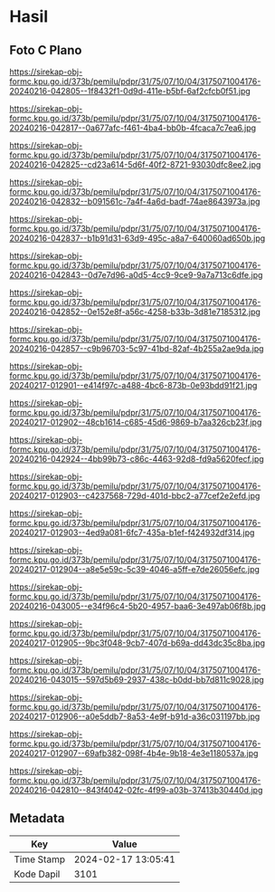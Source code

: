# Hasil

## Foto C Plano

https://sirekap-obj-formc.kpu.go.id/373b/pemilu/pdpr/31/75/07/10/04/3175071004176-20240216-042805--1f8432f1-0d9d-411e-b5bf-6af2cfcb0f51.jpg

https://sirekap-obj-formc.kpu.go.id/373b/pemilu/pdpr/31/75/07/10/04/3175071004176-20240216-042817--0a677afc-f461-4ba4-bb0b-4fcaca7c7ea6.jpg

https://sirekap-obj-formc.kpu.go.id/373b/pemilu/pdpr/31/75/07/10/04/3175071004176-20240216-042825--cd23a614-5d6f-40f2-8721-93030dfc8ee2.jpg

https://sirekap-obj-formc.kpu.go.id/373b/pemilu/pdpr/31/75/07/10/04/3175071004176-20240216-042832--b091561c-7a4f-4a6d-badf-74ae8643973a.jpg

https://sirekap-obj-formc.kpu.go.id/373b/pemilu/pdpr/31/75/07/10/04/3175071004176-20240216-042837--b1b91d31-63d9-495c-a8a7-640060ad650b.jpg

https://sirekap-obj-formc.kpu.go.id/373b/pemilu/pdpr/31/75/07/10/04/3175071004176-20240216-042843--0d7e7d96-a0d5-4cc9-9ce9-9a7a713c6dfe.jpg

https://sirekap-obj-formc.kpu.go.id/373b/pemilu/pdpr/31/75/07/10/04/3175071004176-20240216-042852--0e152e8f-a56c-4258-b33b-3d81e7185312.jpg

https://sirekap-obj-formc.kpu.go.id/373b/pemilu/pdpr/31/75/07/10/04/3175071004176-20240216-042857--c9b96703-5c97-41bd-82af-4b255a2ae9da.jpg

https://sirekap-obj-formc.kpu.go.id/373b/pemilu/pdpr/31/75/07/10/04/3175071004176-20240217-012901--e414f97c-a488-4bc6-873b-0e93bdd91f21.jpg

https://sirekap-obj-formc.kpu.go.id/373b/pemilu/pdpr/31/75/07/10/04/3175071004176-20240217-012902--48cb1614-c685-45d6-9869-b7aa326cb23f.jpg

https://sirekap-obj-formc.kpu.go.id/373b/pemilu/pdpr/31/75/07/10/04/3175071004176-20240216-042924--4bb99b73-c86c-4463-92d8-fd9a5620fecf.jpg

https://sirekap-obj-formc.kpu.go.id/373b/pemilu/pdpr/31/75/07/10/04/3175071004176-20240217-012903--c4237568-729d-401d-bbc2-a77cef2e2efd.jpg

https://sirekap-obj-formc.kpu.go.id/373b/pemilu/pdpr/31/75/07/10/04/3175071004176-20240217-012903--4ed9a081-6fc7-435a-b1ef-f424932df314.jpg

https://sirekap-obj-formc.kpu.go.id/373b/pemilu/pdpr/31/75/07/10/04/3175071004176-20240217-012904--a8e5e59c-5c39-4046-a5ff-e7de26056efc.jpg

https://sirekap-obj-formc.kpu.go.id/373b/pemilu/pdpr/31/75/07/10/04/3175071004176-20240216-043005--e34f96c4-5b20-4957-baa6-3e497ab06f8b.jpg

https://sirekap-obj-formc.kpu.go.id/373b/pemilu/pdpr/31/75/07/10/04/3175071004176-20240217-012905--9bc3f048-9cb7-407d-b69a-dd43dc35c8ba.jpg

https://sirekap-obj-formc.kpu.go.id/373b/pemilu/pdpr/31/75/07/10/04/3175071004176-20240216-043015--597d5b69-2937-438c-b0dd-bb7d811c9028.jpg

https://sirekap-obj-formc.kpu.go.id/373b/pemilu/pdpr/31/75/07/10/04/3175071004176-20240217-012906--a0e5ddb7-8a53-4e9f-b91d-a36c031197bb.jpg

https://sirekap-obj-formc.kpu.go.id/373b/pemilu/pdpr/31/75/07/10/04/3175071004176-20240217-012907--69afb382-098f-4b4e-9b18-4e3e1180537a.jpg

https://sirekap-obj-formc.kpu.go.id/373b/pemilu/pdpr/31/75/07/10/04/3175071004176-20240216-042810--843f4042-02fc-4f99-a03b-37413b30440d.jpg


## Metadata

| Key        | Value               |
| ---------- | ------------------- |
| Time Stamp | 2024-02-17 13:05:41 |
| Kode Dapil | 3101                |



